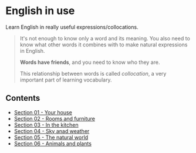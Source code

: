 # English in use

Learn English in really useful expressions/collocations.

> It's not enough to know only a word and its meaning. You also need to know what other words it combines with to make natural expressions in English.
>
> **Words have friends**, and you need to know who they are.
>
> This relationship between words is called *collocation*, a very important part of learning vocabulary.

## Contents

- [Section 01 - Your house](./Section-01/index.md)
- [Section 02 - Rooms and furniture](./Section-02/index.md)
- [Section 03 - In the kitchen](./Section-03/index.md)
- [Section 04 - Sky anad weather](./Section-04/index.md)
- [Section 05 - The natural world](./Section-05/index.md)
- [Section 06 - Animals and plants](./Section-06/index.md)

